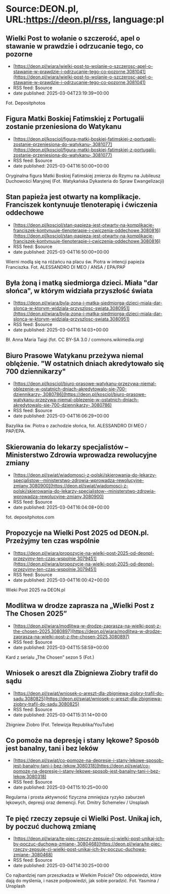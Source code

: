 # Source:DEON.pl, URL:https://deon.pl/rss, language:pl

## Wielki Post to wołanie o szczerość, apel o stawanie w prawdzie i odrzucanie tego, co pozorne
 - [https://deon.pl/wiara/wielki-post-to-wolanie-o-szczerosc-apel-o-stawanie-w-prawdzie-i-odrzucanie-tego-co-pozorne,3081041](https://deon.pl/wiara/wielki-post-to-wolanie-o-szczerosc-apel-o-stawanie-w-prawdzie-i-odrzucanie-tego-co-pozorne,3081041)
 - RSS feed: $source
 - date published: 2025-03-04T23:19:39+00:00

Fot. Depositphotos

## Figura Matki Boskiej Fatimskiej z Portugalii zostanie przeniesiona do Watykanu
 - [https://deon.pl/kosciol/figura-matki-boskiej-fatimskiej-z-portugalii-zostanie-przeniesiona-do-watykanu-,3081077](https://deon.pl/kosciol/figura-matki-boskiej-fatimskiej-z-portugalii-zostanie-przeniesiona-do-watykanu-,3081077)
 - RSS feed: $source
 - date published: 2025-03-04T16:50:00+00:00

Oryginalna figura Matki Boskiej Fatimskiej zmierza do Rzymu na Jubileusz Duchowości Maryjnej (Fot. Watykańska Dykasteria do Spraw Ewangelizacji)

## Stan papieża jest otwarty na komplikacje. Franciszek kontynuuje tlenoterapię i ćwiczenia oddechowe
 - [https://deon.pl/kosciol/stan-papieza-jest-otwarty-na-komplikacje-franciszek-kontynuuje-tlenoterapie-i-cwiczenia-oddechowe,3080816](https://deon.pl/kosciol/stan-papieza-jest-otwarty-na-komplikacje-franciszek-kontynuuje-tlenoterapie-i-cwiczenia-oddechowe,3080816)
 - RSS feed: $source
 - date published: 2025-03-04T16:50:00+00:00

Wierni modlą się na różańcu na placu św. Piotra w intencji papieża Franciszka. Fot. ALESSANDRO DI MEO / ANSA / EPA/PAP

## Była żoną i matką siedmiorga dzieci. Miała "dar słońca", w którym widziała przyszłość świata
 - [https://deon.pl/wiara/byla-zona-i-matka-siedmiorga-dzieci-miala-dar-slonca-w-ktorym-widziala-przyszlosc-swiata,3080951](https://deon.pl/wiara/byla-zona-i-matka-siedmiorga-dzieci-miala-dar-slonca-w-ktorym-widziala-przyszlosc-swiata,3080951)
 - RSS feed: $source
 - date published: 2025-03-04T16:14:03+00:00

Bł. Anna Maria Taigi (fot. CC BY-SA 3.0 / commons.wikimedia.org)

## Biuro Prasowe Watykanu przeżywa niemal oblężenie. "W ostatnich dniach akredytowało się 700 dziennikarzy"
 - [https://deon.pl/kosciol/biuro-prasowe-watykanu-przezywa-niemal-oblezenie-w-ostatnich-dniach-akredytowalo-sie-700-dziennikarzy-,3080786](https://deon.pl/kosciol/biuro-prasowe-watykanu-przezywa-niemal-oblezenie-w-ostatnich-dniach-akredytowalo-sie-700-dziennikarzy-,3080786)
 - RSS feed: $source
 - date published: 2025-03-04T16:06:29+00:00

Bazylika św. Piotra o zachodzie słońca, fot. ALESSANDRO DI MEO / PAP/EPA.

## Skierowania do lekarzy specjalistów – Ministerstwo Zdrowia wprowadza rewolucyjne zmiany
 - [https://deon.pl/swiat/wiadomosci-z-polski/skierowania-do-lekarzy-specjalistow--ministerstwo-zdrowia-wprowadza-rewolucyjne-zmiany,3080900](https://deon.pl/swiat/wiadomosci-z-polski/skierowania-do-lekarzy-specjalistow--ministerstwo-zdrowia-wprowadza-rewolucyjne-zmiany,3080900)
 - RSS feed: $source
 - date published: 2025-03-04T16:04:08+00:00

fot. depositphotos.com

## Propozycje na Wielki Post 2025 od DEON.pl. Przeżyjmy ten czas wspólnie
 - [https://deon.pl/wiara/propozycje-na-wielki-post-2025-od-deonpl-przezyjmy-ten-czas-wspolnie,3079451](https://deon.pl/wiara/propozycje-na-wielki-post-2025-od-deonpl-przezyjmy-ten-czas-wspolnie,3079451)
 - RSS feed: $source
 - date published: 2025-03-04T16:00:42+00:00

Wieki Post 2025 na DEON.pl

## Modlitwa w drodze zaprasza na „Wielki Post z The Chosen 2025”
 - [https://deon.pl/wiara/modlitwa-w-drodze-zaprasza-na-wielki-post-z-the-chosen-2025,3080897](https://deon.pl/wiara/modlitwa-w-drodze-zaprasza-na-wielki-post-z-the-chosen-2025,3080897)
 - RSS feed: $source
 - date published: 2025-03-04T15:58:59+00:00

Kard z serialu „The Chosen” sezon 5 (Fot.)

## Wniosek o areszt dla Zbigniewa Ziobry trafił do sądu
 - [https://deon.pl/swiat/wniosek-o-areszt-dla-zbigniewa-ziobry-trafil-do-sadu,3080825](https://deon.pl/swiat/wniosek-o-areszt-dla-zbigniewa-ziobry-trafil-do-sadu,3080825)
 - RSS feed: $source
 - date published: 2025-03-04T15:31:14+00:00

Zbigniew Ziobro (Fot. Telewizja Republika/YouTube)

## Co pomoże na depresję i stany lękowe? Sposób jest banalny, tani i bez leków
 - [https://deon.pl/swiat/co-pomoze-na-depresje-i-stany-lekowe-sposob-jest-banalny-tani-i-bez-lekow,3080318](https://deon.pl/swiat/co-pomoze-na-depresje-i-stany-lekowe-sposob-jest-banalny-tani-i-bez-lekow,3080318)
 - RSS feed: $source
 - date published: 2025-03-04T15:10:25+00:00

Regularna i prosta aktywność fizyczna zmniejsza ryzyko zaburzeń lękowych, depresji oraz demencji. Fot. Dmitry Schemelev / Unsplash

## Te pięć rzeczy zepsuje ci Wielki Post. Unikaj ich, by poczuć duchową zmianę
 - [https://deon.pl/wiara/te-piec-rzeczy-zepsuje-ci-wielki-post-unikaj-ich-by-poczuc-duchowa-zmiane-,3080468](https://deon.pl/wiara/te-piec-rzeczy-zepsuje-ci-wielki-post-unikaj-ich-by-poczuc-duchowa-zmiane-,3080468)
 - RSS feed: $source
 - date published: 2025-03-04T14:30:25+00:00

Co najbardziej nam przeszkadza w Wielkim Poście? Oto odpowiedzi, które dają do myślenia, i nasze podpowiedzi, jak sobie poradzić. Fot. Yasmina / Unsplash

